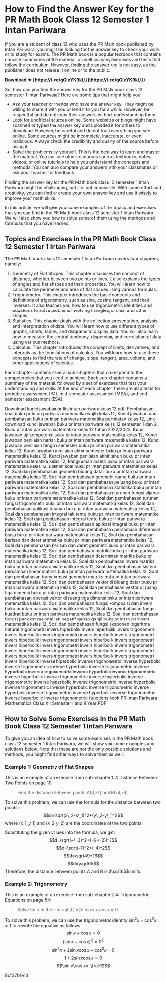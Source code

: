 
 
# How to Find the Answer Key for the PR Math Book Class 12 Semester 1 Intan Pariwara
 
If you are a student of class 12 who uses the PR Math book published by Intan Pariwara, you might be looking for the answer key to check your work or to study for exams. The PR Math book is a popular textbook that contains concise summaries of the material, as well as many exercises and tests that follow the curriculum. However, finding the answer key is not easy, as the publisher does not release it online or to the public.
 
**Download ★ [https://t.co/gGixYK9kLU](https://t.co/gGixYK9kLU)**


 
So, how can you find the answer key for the PR Math book class 12 semester 1 Intan Pariwara? Here are some tips that might help you:
 
- Ask your teacher or friends who have the answer key. They might be willing to share it with you or lend it to you for a while. However, be respectful and do not copy their answers without understanding them.
- Look for unofficial sources online. Some websites or blogs might have scanned or typed the answer key and uploaded it for others to download. However, be careful and do not trust everything you see online. Some sources might be incomplete, inaccurate, or even malicious. Always check the credibility and quality of the source before using it.
- Solve the problems by yourself. This is the best way to learn and master the material. You can use other resources such as textbooks, notes, videos, or online tutorials to help you understand the concepts and methods. You can also compare your answers with your classmates or ask your teacher for feedback.

Finding the answer key for the PR Math book class 12 semester 1 Intan Pariwara might be challenging, but it is not impossible. With some effort and creativity, you can find or create your own answer key and use it wisely to improve your math skills.
  
In this article, we will give you some examples of the topics and exercises that you can find in the PR Math book class 12 semester 1 Intan Pariwara. We will also show you how to solve some of them using the methods and formulas that you have learned.
 
## Topics and Exercises in the PR Math Book Class 12 Semester 1 Intan Pariwara
 
The PR Math book class 12 semester 1 Intan Pariwara covers four chapters, namely:

1. Geometry of Flat Shapes. This chapter discusses the concept of distance, whether between two points or lines. It also explains the types of angles and flat shapes and their properties. You will learn how to calculate the perimeter and area of flat shapes using various formulas.
2. Trigonometry. This chapter introduces the basic concepts and definitions of trigonometry, such as sine, cosine, tangent, and their inverses. It also teaches you how to use trigonometric identities and equations to solve problems involving triangles, circles, and other shapes.
3. Statistics. This chapter deals with the collection, presentation, analysis, and interpretation of data. You will learn how to use different types of graphs, charts, tables, and diagrams to display data. You will also learn how to measure the central tendency, dispersion, and correlation of data using various methods.
4. Calculus. This chapter introduces the concept of limits, derivatives, and integrals as the foundations of calculus. You will learn how to use these concepts to find the rate of change, slope, tangent, area, volume, and other applications of calculus.

Each chapter contains several sub-chapters that correspond to the competencies that you need to achieve. Each sub-chapter contains a summary of the material, followed by a set of exercises that test your understanding and skills. At the end of each chapter, there are also tests for periodic assessment (PA), mid-semester assessment (MSA), and end-semester assessment (ESA).
 
Download kunci jawaban pr lks intan pariwara kelas 12 pdf,  Pembahasan soal buku pr intan pariwara matematika wajib kelas 12,  Kunci jawaban dan pembahasan buku pr intan pariwara matematika peminatan kelas 12,  Link download kunci jawaban buku pr intan pariwara kelas 12 semester 1 dan 2,  Buku pr intan pariwara matematika kelas 12 tahun 2022/2023,  Kunci jawaban uji kompetensi buku pr intan pariwara matematika kelas 12,  Kunci jawaban penilaian harian buku pr intan pariwara matematika kelas 12,  Kunci jawaban penilaian tengah semester buku pr intan pariwara matematika kelas 12,  Kunci jawaban penilaian akhir semester buku pr intan pariwara matematika kelas 12,  Kunci jawaban penilaian akhir tahun buku pr intan pariwara matematika kelas 12,  Rangkuman materi buku pr intan pariwara matematika kelas 12,  Latihan soal buku pr intan pariwara matematika kelas 12,  Soal dan pembahasan geometri bidang datar buku pr intan pariwara matematika kelas 12,  Soal dan pembahasan geometri ruang buku pr intan pariwara matematika kelas 12,  Soal dan pembahasan peluang buku pr intan pariwara matematika kelas 12,  Soal dan pembahasan statistika buku pr intan pariwara matematika kelas 12,  Soal dan pembahasan turunan fungsi aljabar buku pr intan pariwara matematika kelas 12,  Soal dan pembahasan turunan fungsi trigonometri buku pr intan pariwara matematika kelas 12,  Soal dan pembahasan aplikasi turunan buku pr intan pariwara matematika kelas 12,  Soal dan pembahasan integral tak tentu buku pr intan pariwara matematika kelas 12,  Soal dan pembahasan integral tentu buku pr intan pariwara matematika kelas 12,  Soal dan pembahasan aplikasi integral buku pr intan pariwara matematika kelas 12,  Soal dan pembahasan persamaan diferensial biasa buku pr intan pariwara matematika kelas 12,  Soal dan pembahasan barisan dan deret aritmetika buku pr intan pariwara matematika kelas 12,  Soal dan pembahasan barisan dan deret geometri buku pr intan pariwara matematika kelas 12,  Soal dan pembahasan matriks buku pr intan pariwara matematika kelas 12,  Soal dan pembahasan determinan matriks buku pr intan pariwara matematika kelas 12,  Soal dan pembahasan invers matriks buku pr intan pariwara matematika kelas 12,  Soal dan pembahasan sistem persamaan linear matriks buku pr intan pariwara matematika kelas 12,  Soal dan pembahasan transformasi geometri matriks buku pr intan pariwara matematika kelas 12,  Soal dan pembahasan vektor di bidang datar buku pr intan pariwara matematika kelas 12,  Soal dan pembahasan vektor di ruang tiga dimensi buku pr intan pariwara matematika kelas 12,  Soal dan pembahasan operasi vektor di ruang tiga dimensi buku pr intan pariwara matematika kelas 12,  Soal dan pembahasan fungsi komposisi dan invers buku pr intan pariwara matematika kelas 12,  Soal dan pembahasan fungsi kuadrat buku pr intan pariwara matematika kelas 12,  Soal dan pembahasan fungsi pangkat rasional tak negatif genap ganjil buku pr intan pariwara matematika kelas 12,  Soal dan pembahasan fungsi eksponen logaritma natural trigonometri invers hiperbolik invers hiperbolik invers trigonometri invers hiperbolik invers trigonometri invers hiperbolik invers trigonometri invers hiperbolik invers trigonometri invers hiperbolik invers trigonometri invers hiperbolik invers trigonometri invers hiperbolik invers trigonometri invers hiperbolik invers trigonometri invers hiperbolik invers trigonometri invers hiperbolik invers trigonometri invers hiperbolik invers trigonometri invers hiperbolik inverse hiperbolic inverse trigonometric inverse hyperbolic inverse trigonometric inverse hyperbolic inverse trigonometric inverse hyperbolic inverse trigonometric inverse hyperbolic inverse trigonometric inverse hyperbolic inverse trigonometric inverse hyperbolic inverse trigonometric inverse hyperbolic inverse trigonometric inverse hyperbolic inverse trigonometric inverse hyperbolic inverse trigonometric inverse hyperbolic inverse trigonometric inverse hyperbolic inverse trigonometric inverse hyperbolic inverse trigonometric functions book PR Intan Pariwara Mathematics Class XII Semester I and II Year PDF
 
## How to Solve Some Exercises in the PR Math Book Class 12 Semester 1 Intan Pariwara
 
To give you an idea of how to solve some exercises in the PR Math book class 12 semester 1 Intan Pariwara, we will show you some examples and solutions below. Note that these are not the only possible solutions and methods; you might find other ways to solve them as well.
 
### Example 1: Geometry of Flat Shapes
 
This is an example of an exercise from sub-chapter 1.2: Distance Between Two Points on page 10:

> Find the distance between points A(3,-2) and B(-4,-6).

To solve this problem, we can use the formula for the distance between two points:
 $$d=\sqrt(x\_2-x\_1)^2+(y\_2-y\_1)^2$$ 
where $(x\_1,y\_1)$ and $(x\_2,y\_2)$ are the coordinates of the two points.
 
Substituting the given values into the formula, we get:
 $$d=\sqrt(-4-3)^2+(-6-(-2))^2$$ $$d=\sqrt(-7)^2+(-4)^2$$ $$d=\sqrt49+16$$ $$d=\sqrt65$$ 
Therefore, the distance between points A and B is $\sqrt65$ units.
 
### Example 2: Trigonometry
 
This is an example of an exercise from sub-chapter 2.4: Trigonometric Equations on page 54:

> Solve for x in the interval $[0,\pi]$ if $\sin x+\cos x=0$.

To solve this problem, we can use the trigonometric identity $\sin^2 x+\cos^2 x=1$ to rewrite the equation as follows:
 $$\sin x+\cos x=0$$ $$(\sin x+\cos x)^2=0^2$$ $$\sin^2 x+2\sin x\cos x+\cos^2 x=0$$ $$1+2\sin x\cos x=0$$ $$\sin x\cos x=-\frac12$$ 

 8cf37b1e13
 
